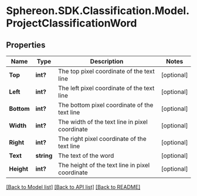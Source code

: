 # Sphereon.SDK.Classification.Model.ProjectClassificationWord
## Properties

Name | Type | Description | Notes
------------ | ------------- | ------------- | -------------
**Top** | **int?** | The top pixel coordinate of the text line | [optional] 
**Left** | **int?** | The left pixel coordinate of the text line | [optional] 
**Bottom** | **int?** | The bottom pixel coordinate of the text line | [optional] 
**Width** | **int?** | The width of the text line in pixel coordinate | [optional] 
**Right** | **int?** | The right pixel coordinate of the text line | [optional] 
**Text** | **string** | The text of the word | [optional] 
**Height** | **int?** | The height of the text line in pixel coordinate | [optional] 

[[Back to Model list]](../README.md#documentation-for-models) [[Back to API list]](../README.md#documentation-for-api-endpoints) [[Back to README]](../README.md)

